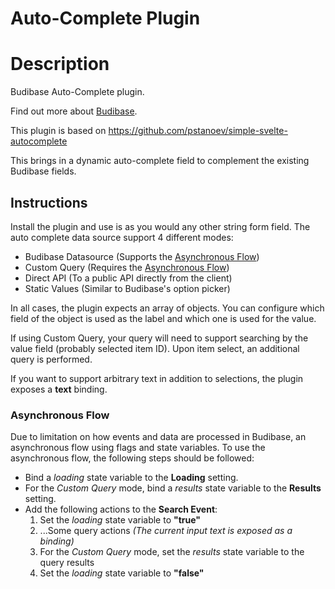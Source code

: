 # Auto-Complete Plugin

# Description
Budibase Auto-Complete plugin.

Find out more about [Budibase](https://github.com/Budibase/budibase).

This plugin is based on https://github.com/pstanoev/simple-svelte-autocomplete

This brings in a dynamic auto-complete field to complement the existing Budibase fields.

## Instructions

Install the plugin and use is as you would any other string form field. The auto complete data source support 4 different modes:
 - Budibase Datasource (Supports the [Asynchronous Flow](#Asynchronous%20Flow))
 - Custom Query (Requires the [Asynchronous Flow](#Asynchronous%20Flow))
 - Direct API (To a public API directly from the client)
 - Static Values (Similar to Budibase's option picker)

In all cases, the plugin expects an array of objects. You can configure which field of the object is used as the label and which one is used for the value.

If using Custom Query, your query will need to support searching by the value field (probably selected item ID). Upon item select, an additional query is performed.

If you want to support arbitrary text in addition to selections, the plugin exposes a **text** binding.

### Asynchronous Flow
Due to limitation on how events and data are processed in Budibase, an asynchronous flow using flags and state variables. To use the asynchronous flow, the following steps should be followed:
 - Bind a *loading* state variable to the **Loading** setting.
 - For the *Custom Query* mode, bind a *results* state variable to the **Results** setting.
 - Add the following actions to the **Search Event**:
	 1. Set the *loading* state variable to **"true"**
	 2. ...Some query actions *(The current input text is exposed as a binding)*
	 3. For the *Custom Query* mode, set the *results* state variable to the query results
	 4. Set the *loading* state variable to **"false"**
